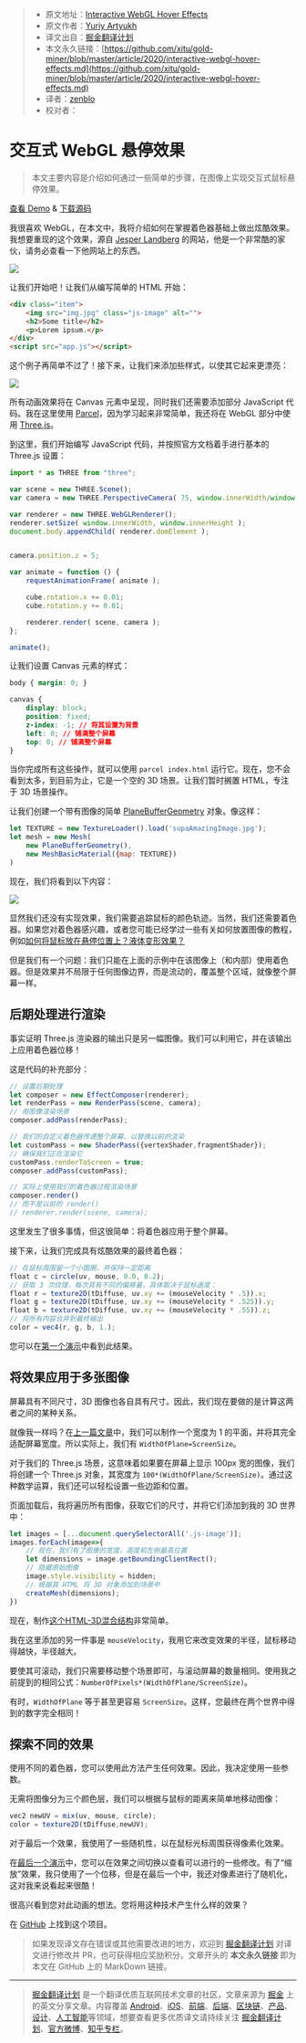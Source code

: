 > * 原文地址：[Interactive WebGL Hover Effects](https://tympanus.net/codrops/2020/04/14/interactive-webgl-hover-effects/)
> * 原文作者：[Yuriy Artyukh](https://tympanus.net/codrops/author/akella/)
> * 译文出自：[掘金翻译计划](https://github.com/xitu/gold-miner)
> * 本文永久链接：[https://github.com/xitu/gold-miner/blob/master/article/2020/interactive-webgl-hover-effects.md](https://github.com/xitu/gold-miner/blob/master/article/2020/interactive-webgl-hover-effects.md)
> * 译者：[zenblo](https://github.com/zenblo)
> * 校对者：

# 交互式 WebGL 悬停效果

> 本文主要内容是介绍如何通过一些简单的步骤，在图像上实现交互式鼠标悬停效果。

[查看 Demo](https://tympanus.net/Tutorials/webgl-mouseover-effects/step3.html) \& [下载源码](https://github.com/akella/webgl-mouseover-effects/archive/master.zip)

我很喜欢 WebGL，在本文中，我将介绍如何在掌握着色器基础上做出炫酷效果。我想要重现的这个效果，源自 [Jesper Landberg](https://jesperlandberg.dev/) 的网站，他是一个非常酷的家伙，请务必查看一下他网站上的东西。

![](https://user-images.githubusercontent.com/5164225/90354320-8d090800-e07b-11ea-8a3c-6b35ea7de050.gif)

让我们开始吧！让我们从编写简单的 HTML 开始：

```html
<div class="item">
    <img src="img.jpg" class="js-image" alt="">
    <h2>Some title</h2>
    <p>Lorem ipsum.</p>
</div>
<script src="app.js"></script>
```

这个例子再简单不过了！接下来，让我们来添加些样式，以使其它起来更漂亮：

![](https://codropspz-tympanus.netdna-ssl.com/codrops/wp-content/uploads/2020/04/webglhover.jpg)

所有动画效果将在 Canvas 元素中呈现，同时我们还需要添加部分 JavaScript 代码。我在这里使用 [Parcel](https://parceljs.org/)，因为学习起来非常简单，我还将在 WebGL 部分中使用 [Three.js](https://threejs.org/)。

到这里，我们开始编写 JavaScript 代码，并按照官方文档着手进行基本的 Three.js 设置：

```js
import * as THREE from "three";

var scene = new THREE.Scene();
var camera = new THREE.PerspectiveCamera( 75, window.innerWidth/window.innerHeight, 0.1, 1000 );

var renderer = new THREE.WebGLRenderer();
renderer.setSize( window.innerWidth, window.innerHeight );
document.body.appendChild( renderer.domElement );


camera.position.z = 5;

var animate = function () {
	requestAnimationFrame( animate );

	cube.rotation.x += 0.01;
	cube.rotation.y += 0.01;

	renderer.render( scene, camera );
};

animate();
```

让我们设置 Canvas 元素的样式：

```css
body { margin: 0; }

canvas { 
	display: block; 
	position: fixed;
	z-index: -1; // 将其设置为背景
	left: 0; // 铺满整个屏幕
	top: 0; // 铺满整个屏幕
}
```

当你完成所有这些操作，就可以使用 `parcel index.html` 运行它。现在，您不会看到太多，到目前为止，它是一个空的 3D 场景。让我们暂时搁置 HTML，专注于 3D 场景操作。

让我们创建一个带有图像的简单 [PlaneBufferGeometry](https://threejs.org/docs/#api/en/geometries/PlaneBufferGeometry) 对象。像这样：

```js
let TEXTURE = new TextureLoader().load('supaAmazingImage.jpg'); 
let mesh = new Mesh(
	new PlaneBufferGeometry(), 
	new MeshBasicMaterial({map: TEXTURE})
)
```

现在，我们将看到以下内容：

![](https://user-images.githubusercontent.com/5164225/90354323-909c8f00-e07b-11ea-9a1c-be5642528f2a.gif)

显然我们还没有实现效果，我们需要追踪鼠标的颜色轨迹。当然，我们还需要着色器。如果您对着色器感兴趣，或者您可能已经学过一些有关如何放置图像的教程，例如[如何将鼠标放在悬停位置上？](https://tympanus.net/codrops/2018/04/10/webgl-distortion-hover-effects/)[液体变形效果？](https://tympanus.net/codrops/2017/10/10/liquid-distortion-effects/)

但是我们有一个问题：我们只能在上面的示例中在该图像上（和内部）使用着色器。但是效果并不局限于任何图像边界，而是流动的，覆盖整个区域，就像整个屏幕一样。

## 后期处理进行渲染

事实证明 Three.js 渲染器的输出只是另一幅图像。我们可以利用它，并在该输出上应用着色器位移！

这是代码的补充部分：

```js
// 设置后期处理
let composer = new EffectComposer(renderer);
let renderPass = new RenderPass(scene, camera);
// 用图像渲染场景
composer.addPass(renderPass);

// 我们的自定义着色器传递整个屏幕，以替换以前的渲染
let customPass = new ShaderPass({vertexShader,fragmentShader});
// 确保我们正在渲染它
customPass.renderToScreen = true;
composer.addPass(customPass);

// 实际上使用我们的着色器过程渲染场景
composer.render()
// 而不是以前的 render()
// renderer.render(scene, camera);
```

这里发生了很多事情，但这很简单：将着色器应用于整个屏幕。

接下来，让我们完成具有炫酷效果的最终着色器：

```js
// 在鼠标周围留一个小圆圈，并保持一定距离
float c = circle(uv, mouse, 0.0, 0.2);
// 获取 3 次纹理，每次具有不同的偏移量，具体取决于鼠标速度：
float r = texture2D(tDiffuse, uv.xy += (mouseVelocity * .5)).x;
float g = texture2D(tDiffuse, uv.xy += (mouseVelocity * .525)).y;
float b = texture2D(tDiffuse, uv.xy += (mouseVelocity * .55)).z;
// 将所有内容合并到最终输出
color = vec4(r, g, b, 1.);
```

您可以在[第一个演示](https://tympanus.net/Tutorials/webgl-mouseover-effects/step1.html)中看到此结果。

## 将效果应用于多张图像

屏幕具有不同尺寸，3D 图像也各自具有尺寸。因此，我们现在要做的是计算这两者之间的某种关系。

就像我一样吗？在[上一篇文章](https://tympanus.net/codrops/2019/11/05/creative-webgl-image-transitions/)中，我们可以制作一个宽度为 1 的平面，并将其完全适配屏幕宽度。所以实际上，我们有 `WidthOfPlane=ScreenSize`。

对于我们的 Three.js 场景，这意味着如果要在屏幕上显示 100px 宽的图像，我们将创建一个 Three.js 对象，其宽度为 `100*(WidthOfPlane/ScreenSize)`。通过这种数学运算，我们还可以轻松设置一些边距和位置。

页面加载后，我将遍历所有图像，获取它们的尺寸，并将它们添加到我的 3D 世界中：

```js
let images = [...document.querySelectorAll('.js-image')];
images.forEach(image=>{
	// 现在，我们有了图像的宽度，高度和左侧最高位置
	let dimensions = image.getBoundingClientRect();
	// 隐藏原始图像
	image.style.visibility = hidden;
	// 根据其 HTML 将 3D 对象添加到场景中
	createMesh(dimensions);
})
```

现在，制作[这个](https://tympanus.net/Tutorials/webgl-mouseover-effects/step1.html)[HTML-3D混合结构](https://tympanus.net/Tutorials/webgl-mouseover-effects/step2.html)非常简单。

我在这里添加的另一件事是 `mouseVelocity`，我用它来改变效果的半径，鼠标移动得越快，半径越大。

要使其可滚动，我们只需要移动整个场景即可，与滚动屏幕的数量相同。使用我之前提到的相同公式：`NumberOfPixels*(WidthOfPlane/ScreenSize)`。

有时，`WidthOfPlane` 等于甚至更容易 `ScreenSize`。这样，您最终在两个世界中得到的数字完全相同！

## 探索不同的效果

使用不同的着色器，您可以使用此方法产生任何效果。因此，我决定使用一些参数。

无需将图像分为三个颜色层，我们可以根据与鼠标的距离来简单地移动图像：

```js
vec2 newUV = mix(uv, mouse, circle); 
color = texture2D(tDiffuse,newUV);
```

对于最后一个效果，我使用了一些随机性，以在鼠标光标周围获得像素化效果。

在[最后一个演示](https://tympanus.net/Tutorials/webgl-mouseover-effects/step3.html)中，您可以在效果之间切换以查看可以进行的一些修改。有了“缩放”效果，我只使用了一个位移，但是在最后一个中，我还对像素进行了随机化，这对我来说看起来很酷！

很高兴看到您对此动画的想法。您将用这种技术产生什么样的效果？

在 [GitHub](https://github.com/akella/webgl-mouseover-effects/) 上找到这个项目。

> 如果发现译文存在错误或其他需要改进的地方，欢迎到 [掘金翻译计划](https://github.com/xitu/gold-miner) 对译文进行修改并 PR，也可获得相应奖励积分。文章开头的 **本文永久链接** 即为本文在 GitHub 上的 MarkDown 链接。

---

> [掘金翻译计划](https://github.com/xitu/gold-miner) 是一个翻译优质互联网技术文章的社区，文章来源为 [掘金](https://juejin.im) 上的英文分享文章。内容覆盖 [Android](https://github.com/xitu/gold-miner#android)、[iOS](https://github.com/xitu/gold-miner#ios)、[前端](https://github.com/xitu/gold-miner#前端)、[后端](https://github.com/xitu/gold-miner#后端)、[区块链](https://github.com/xitu/gold-miner#区块链)、[产品](https://github.com/xitu/gold-miner#产品)、[设计](https://github.com/xitu/gold-miner#设计)、[人工智能](https://github.com/xitu/gold-miner#人工智能)等领域，想要查看更多优质译文请持续关注 [掘金翻译计划](https://github.com/xitu/gold-miner)、[官方微博](http://weibo.com/juejinfanyi)、[知乎专栏](https://zhuanlan.zhihu.com/juejinfanyi)。
